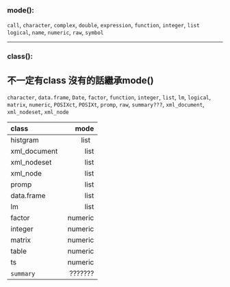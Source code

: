  
 ### mode():
`call`, `character`, `complex`, `double`, `expression`, `function`, `integer`, `list`
`logical`, `name`, `numeric`, `raw`, `symbol`

___

 ### class():
  不一定有class
  沒有的話繼承mode()
---
`character`, `data.frame`, `Date`, `factor`, `function`, `integer`, `list`, `lm`,
`logical`, `matrix`, `numeric`, `POSIXct`, `POSIXt`, `promp`, `raw`, `summary???`, 
`xml_document`, `xml_nodeset`, `xml_node`

| class                 | mode    |
|:-------------         | -----:  |
| histgram              |  list   |
| xml_document          |  list   |
| xml_nodeset           |  list   |
| xml_node              |  list   |
| promp                 |  list   |
| data.frame            |  list   |
| lm                    |  list   |
| factor                | numeric |
| integer               | numeric |
| matrix                | numeric |
| table                 | numeric |
| ts                    | numeric |
| `summary`             | ??????? |




